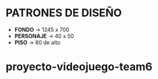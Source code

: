 # PATRONES DE DISEÑO

* **FONDO** -> 1245 x 700
* **PERSONAJE** -> 40 x 50
* **PISO** -> 80 de alto

# proyecto-videojuego-team6
